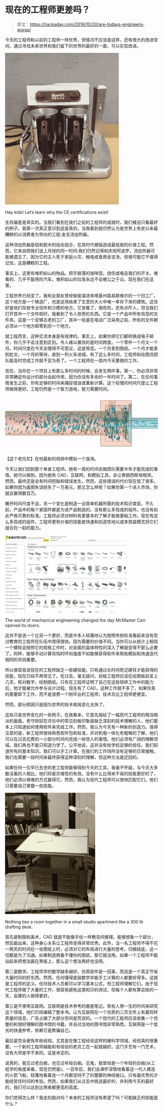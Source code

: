 # 现在的工程师更差吗？

> 原文：<https://hackaday.com/2016/10/20/are-todays-engineers-worse/>

今天的工程师和以前的工程师一样优秀，但情况不应该是这样，还有很大的改进空间。通过寻找未来世界和我们留下的世界的最好的一面，可以实现改进。

[![Hey kids! Let's learn why the CE certifications exist!](img/21802f705cd693c5aa72bae7ba279f09.png)](https://hackaday.com/wp-content/uploads/2016/09/658c49cc0109707da0ecbcd4d36724ef.jpg)

Hey kids! Let’s learn why the CE certifications exist!

生存偏差是真实的。当我们看到在我们之前的工程师的成就时，我们被迫只看最好的例子。我第一次真正意识到这是真的，当我看到我仍然认为是世界上有史以来最糟糕的以消费者为导向的工程:金宝汤加热器。

这种汤加热器是铝和胶木的拙劣组合，在其时代被锻造成最低层的价值工程。然而，它来自把我们送上月球的同一时间:我们仍然记得和庆祝阿波罗。汤加热器可能被遗忘了，因为它的主人死于家庭火灾、触电或食用金宝汤，但很可能它不值得记住。这是糟糕的工程。

事实上，这里有堆积如山的物品。把手脱落的咖啡壶。烧伤或电击我们的开关。难看的、几乎不能用的汽车。堆积如山的垃圾永远不会被公之于众。现在我们在这里。

工程世界已经变了。我和女朋友曾经偷偷溜进肯塔基州路易斯维尔的一个旧工厂。这个地方是一个铸造厂，也是这场结束了生意的大火中唯一幸存下来的建筑。这恰好是他们存放专业信件和沙模的地方。它发霉了，很危险，还有点吓人，但当我们打开其中一个文件柜时，我看到了令人惊奇的东西。它是一个产品中所有信息的文件夹。这是一个足够古老的工厂，其中一些是在电话广泛采用之前，所有的文件都必须从一个地方邮寄到另一个地方。

就工程而言，这种交流本身是有规律的。事实上，如果你把它们都转换成电子邮件，你几乎不会注意到区别。令人难以置信的是时间跨度。一个零件一个月又一个月。时间尺度在今天会慢得不可思议，这是常态。一个月拿到图纸。一个月才能拿到批文。一个月的等待，直到一列火车进城。有了这么多时间，工程师和绘图员团队能及时完成工作就不足为奇了。一个工程师在一周内今天要做的工作。

现在，当你在一个项目上有那么多时间的时候，会发生两件事。第一，你必须非常非常确定你设计的部分会起作用，因为你没有多余的一年时间了。第二，在任何事情发生之前，你有足够的时间来捕捉错误或重新计算。这个较慢的时间尺度让工程师做得更好。工程仍然是一个智力游戏，智力需要时间。

![](img/4313faac992e20a90f8397f2f5886485.png)

【这个老托尼】在他最新的视频中模拟一个漩涡。

今天让我们回到那个单身工程师。她有一周的时间去做团队需要半年才能完成的事情。她可以做到，因为她有 CAD，互联网，和模拟工具，会让弗朗西斯培根哭。然而，最终还是会有时间短缺和错误发生。然而，这些错误的代价现在低了很多。如果你因为画图失误损失了一万美元，那又怎么样呢？如果你第一个进入市场，你就会赢得数百万。

撇开时间尺度不谈，另一个变化是制造一台简单机器所需的技术知识类型。不久前，产品中的每个紧固件都是为该产品制造的。没有那么多现成的组件。也没有如此严格可靠的标准。工程师必须对材料有更基本的了解才能做基础工作。现在有这么多现成的组件，工程师更有价值的技能是快速和创造性地以成本效益模式将它们组合在一起的能力。

[![The world of mechanical engineering changed the day McMaster Carr opened its doors.](img/122d7b6b4b1c0a706c01855f15077f53.png)](https://hackaday.com/wp-content/uploads/2016/09/2016-10-01_03h25_33.png)

The world of mechanical engineering changed the day McMaster Carr opened its doors.

这并不是说一个比另一个更好，而是许多人轻蔑地认为按照传统标准看起来没有受过教育的工程师在队伍中爬得很快。因为需要的价值不同。当你可以从统计上相信一个螺栓会按照它的规格工作时，对金属的晶体特性的深入了解就变得不那么必要了。同样，能够手动计算吊钩的环向强度不如能够获得软件来帮助模拟和快速迭代相同的吊钩重要。

所以很容易说现在的工程师缺乏一些硬技能。只有通过长时间死记硬背才能获得的技能，现在已经不再常见了。在过去，毫无疑问，初级工程师应该在绘图板前呆上几天，核对数字，绘制图纸。只有在工程师证明了自己在这些琐碎工作中的能力后，他才能被允许参与设计过程。现在有了 CAD，这种工作就不多了，如果你真的需要卸下工作，而不是浪费一个刚毕业的工程师，技术员比工程师更便宜。

然而，部分原因只是因为世界的技术格局变化太快了。

这些只是世界变化的一些例子。在我看来，它首先描绘了一幅现代工程师的相当暗淡的画面。老守财奴在评论中的常见刻板印象是缺乏深刻的技术理解的人，他们基本上只知道如何使用软件来完成工作。然而，我认为今天有一种新的创造力。值得注意的是，新工程师很快熟悉软件包和标准，并对机电一体化有粗略的了解，他们可以在过去花费的一小部分时间内完成一些惊人的事情。他们必须有广阔的理解领域。我们再也不能只知道力学了。公平地说，这并没有给学校足够的信任。我们知道所有的基本知识。我们可以手工计算。在我们的工作场所没有足够的日常接触，我们也需要一段时间来最终获得这种深刻的理解，但这种方法是迂回的。

如果任何一位早已去世的老工程师能够得到今天的工具，我毫不怀疑，与今天大多数活着的人相比，他们将是灾难性的有效。没有什么比得来不易的技能更好的了，他们必须以艰难的方式赢得它。然而，我认为现代工程师可以很快匹配它们。他们只需要自己掌握一些技能。

[![Nothing ties a room together in a small studio apartment like a 300lb drafting desk.](img/ee1281ca655c150c8aa4662003c6afe9.png)](https://hackaday.com/wp-content/uploads/2016/09/1358030209318.jpg)

Nothing ties a room together in a small studio apartment like a 300 lb drafting desk.

首先是制图和美术，CAD 就是不能像手绘一样教空间推理。能够想象一个部分，然后画出来，这种身心关系让工程师变得非常优秀。此外，当一名工程师不得不花一两天的时间在一张图纸上时，必须对它的布局进行大量的思考。归根结底，这一切都是为了沟通。如果制造商看不懂你的图纸，那它就没用。如果一个工程师不能站起来把想法画在黑板上，那么这个想法再好也没用。

第二是数学。工程师学的数学越多越好。仿真软件是一回事，而且是一个真正节省大量时间的好东西。然而，任何懂得底层数学并能手工计算的人都要好得多。这就是工程师的定义。任何技术人员都可以学习基本公式，但工程师理解它们。由于现代工程师做了大量的工作，很容易避免这类知识的测试，但每个人都有算总账的一天，会算的人做得更好。

第三是不使用互联网。互联网是技术参考的悬崖笔记。有些人用一生的时间来研究这个领域，他们已经编辑了整本书。认为互联网在一个劣质的三页文件上有着同样质量的信息，广告占据了大部分空间是荒谬的。一个现代的工程师应该收集一个完整的和很好理解的图书馆的书籍，并且对当地的图书馆非常熟悉。互联网是一个低劣的快速参考，依赖它是欺骗自己。

最后是完全避免年龄歧视。尤其是在像工程经验这样的硬科学领域，经验真的很重要。一个新的工程师越能和有经验的老员工在一起就越好。这门手艺有一门艺术，没有大师是学不来的。这是肯定的。

说真的，我见过老白痴，也见过年轻白痴。见鬼，我曾经是一个年轻的白痴(从工程学的角度来看，现在仍然是)。一百年后，我们会满怀深情地看着这一代人建造的火箭飞船，轻蔑地看着连一个月都坚持不了的蹩脚的神经接口。只有最优秀的才能经受住时间的考验。然而，如果我们从过去中挑选最好的，并利用今天的最好的，我们可以达到比两者都更高的高度。

你们觉得怎么样？我走的路对吗？未来的工程师没有希望了吗？可能缺乏的技能是什么？